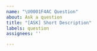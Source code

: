 ```yaml
---
name: "\U0001F4AC Question"
about: Ask a question
title: "[ASK] Short Description"
labels: question
assignees: ''

---
```



